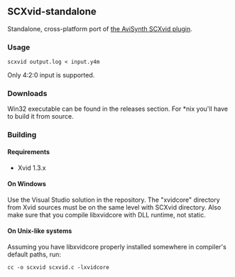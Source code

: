 ## SCXvid-standalone
Standalone, cross-platform port of [the AviSynth SCXvid plugin][1].

### Usage
```
scxvid output.log < input.y4m
```
Only 4:2:0 input is supported.
### Downloads
Win32 executable can be found in the releases section. For *nix you'll have to build it from source.
### Building
#### Requirements
* Xvid 1.3.x

#### On Windows
Use the Visual Studio solution in the repository. The "xvidcore" directory from Xvid sources must be on the same level with SCXvid directory. Also make sure that you compile libxvidcore with DLL runtime, not static.
#### On Unix-like systems
Assuming you have libxvidcore properly installed somewhere in compiler's default paths, run:
```
cc -o scxvid scxvid.c -lxvidcore
```


[1]: https://code.google.com/p/yatta-ivtc/source/browse/#svn%2Fscxvid%2Ftrunk
